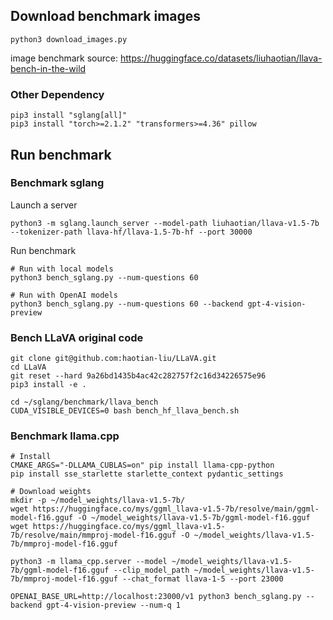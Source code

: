 ## Download benchmark images

```
python3 download_images.py
```

image benchmark source: https://huggingface.co/datasets/liuhaotian/llava-bench-in-the-wild 

### Other Dependency
```
pip3 install "sglang[all]"
pip3 install "torch>=2.1.2" "transformers>=4.36" pillow
```

## Run benchmark

### Benchmark sglang
Launch a server
```
python3 -m sglang.launch_server --model-path liuhaotian/llava-v1.5-7b --tokenizer-path llava-hf/llava-1.5-7b-hf --port 30000
```

Run benchmark
```
# Run with local models
python3 bench_sglang.py --num-questions 60

# Run with OpenAI models
python3 bench_sglang.py --num-questions 60 --backend gpt-4-vision-preview
```

### Bench LLaVA original code
```
git clone git@github.com:haotian-liu/LLaVA.git
cd LLaVA
git reset --hard 9a26bd1435b4ac42c282757f2c16d34226575e96
pip3 install -e .

cd ~/sglang/benchmark/llava_bench
CUDA_VISIBLE_DEVICES=0 bash bench_hf_llava_bench.sh
```


### Benchmark llama.cpp

```
# Install
CMAKE_ARGS="-DLLAMA_CUBLAS=on" pip install llama-cpp-python
pip install sse_starlette starlette_context pydantic_settings

# Download weights
mkdir -p ~/model_weights/llava-v1.5-7b/
wget https://huggingface.co/mys/ggml_llava-v1.5-7b/resolve/main/ggml-model-f16.gguf -O ~/model_weights/llava-v1.5-7b/ggml-model-f16.gguf
wget https://huggingface.co/mys/ggml_llava-v1.5-7b/resolve/main/mmproj-model-f16.gguf -O ~/model_weights/llava-v1.5-7b/mmproj-model-f16.gguf
```

```
python3 -m llama_cpp.server --model ~/model_weights/llava-v1.5-7b/ggml-model-f16.gguf --clip_model_path ~/model_weights/llava-v1.5-7b/mmproj-model-f16.gguf --chat_format llava-1-5 --port 23000

OPENAI_BASE_URL=http://localhost:23000/v1 python3 bench_sglang.py --backend gpt-4-vision-preview --num-q 1
```
